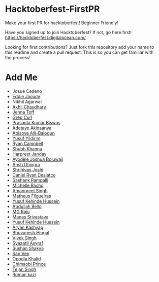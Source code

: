 # Hacktoberfest-FirstPR

Make your first PR for hacktoberfest! Beginner Friendly!

Have you signed up to join Hacktoberfest? If not, go here first! https://hacktoberfest.digitalocean.com/

Looking for first contributions? Just fork this repository add your name to this readme and create a pull request. This is so you can get familiar with the process!

# Add Me

- Josue Cedeno
- [Eddie Jaoude](https://github.com/eddiejaoude)
- Nikhil Agarwal
- [Akhil Chaudhary](https://akhilchaudhary.in/)
- [Jenna Toff](http://github.com/larkceresin)
- [Greg Curl](http://github.com/gacurl)
- [Prasanta Kumar Biswas](https://github.com/prasantakumarbiswas)
- [Adetayo Akinsanya](https://github.com/unkletayo)
- [Abisoye Alli-Balogun](https://github.com/AbisoyeAlli)
- [Yusuf Yildirim](https://github.com/yyusf)
- [Ryan Campbell](https://github.com/FikraDev)
- [Shubh Khanna](https://github.com/shubhkhanna)
- [Harpreet Janday](https://github.com/hjanday)
- [Ayodele Joshua Boluwaji](https://github.com/AyodeleJoshua)
- [Ansh Dhingra](https://github.com/anshdhinhgra47)
- [Shrinivas Joshi](https://github.com/Shrinijoshi)
- [Daniel Ryan Desiatco](https://github.com/desiatcodaniel)
- [Sashank Rampalli](https://github.com/Sashankr)
- [Michelle Racho](https://github.com/michelleracho)
- [Amanpreet Singh](https://github.com/amanpreet-dev)
- [Matheus Filgueiras](https://github.com/mpfdev)
- [Yusuf Kehinde Hussein](https://github.com/CodingMage)
- [Abdullah Bello](https://github.com/mosope02)
- [MG Raju](https://github.com/Radioactive92177)
- [Manas Srivastava](https://github.com/manas1072)
- [Yusuf Kehinde Hussein](https://github.com/CodingMage)
- [Aryan Kashyap](https://github.com/iaryankashyap)
- [Bhuvanesh Hingal](https://github.com/BhuvaneshHingal)
- [Vivek Singh](https://github.com/vivmost)
- [Syazaril Asyraf](https://github.com/wmsa-codes)
- [Sushan Shakya](https://github.com/SushanShakya)
- [San Ven](https://github.com/sanven2355)
- [Opoola Khalid](https://github.com/Shile01)
- [Chimaobi Prince](https://github.com/royadeveloper01)
- [Tejan Singh](https://github.com/tejan-singh)
- [Roman kazi](https://github.com/Roman-kazi)
